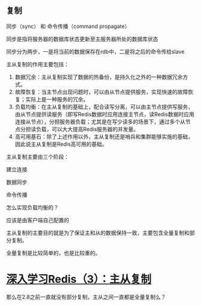 ## 复制

同步（sync） 和 命令传播（command propagate）

同步是指将服务器的数据库状态更新至主服务器所处的数据库状态

​	同步分为两步，一是将当前的数据保存在rdb中，二是将之后的命令传给slave



主从复制的作用主要包括：

1. 数据冗余：主从复制实现了数据的热备份，是持久化之外的一种数据冗余方式。
2. 故障恢复：当主节点出现问题时，可以由从节点提供服务，实现快速的故障恢复；实际上是一种服务的冗余。
3. 负载均衡：在主从复制的基础上，配合读写分离，可以由主节点提供写服务，由从节点提供读服务（即写Redis数据时应用连接主节点，读Redis数据时应用连接从节点），分担服务器负载；尤其是在写少读多的场景下，通过多个从节点分担读负载，可以大大提高Redis服务器的并发量。
4. 高可用基石：除了上述作用以外，主从复制还是哨兵和集群能够实施的基础，因此说主从复制是Redis高可用的基础。



主从复制主要由三个阶段：

建立连接

数据同步

命令传播









怎么实现负载均衡的？

应该是由客户端自己配置的





主从复制的主要目的就是为了保证主和从的数据保持一致，主要包含全量复制和部分复制。

全量复制是比较简单的，也是比较重的。



















# [深入学习Redis（3）：主从复制](https://www.cnblogs.com/kismetv/p/9236731.html)

那么在2.8之前一直就没有部分复制，主从之间一直都是全量复制么？